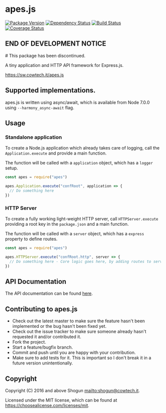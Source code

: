 # apes.js

[![Package Version](https://img.shields.io/npm/v/apes.svg)](https://npmjs.com/package/apes)
[![Dependency Status](https://img.shields.io/gemnasium/ShogunPanda/apes.js.svg)](https://gemnasium.com/ShogunPanda/apes.js)
[![Build Status](https://img.shields.io/travis/ShogunPanda/apes.js.svg)](http://travis-ci.org/ShogunPanda/apes.js)
[![Coverage Status](https://img.shields.io/coveralls/github/ShogunPanda/apes.js.svg)](https://coveralls.io/github/ShogunPanda/apes.js)

## END OF DEVELOPMENT NOTICE

# This package has been discontinued.

A tiny application and HTTP API framework for Express.js.

https://sw.cowtech.it/apes.js

## Supported implementations.

apes.js is written using async/await, which is available from Node 7.0.0 using `--harmony_async-await` flag.

## Usage

### Standalone application

To create a Node.js application which already takes care of logging, call the `Application.execute` and provide a main function.

The function will be called with a `application` object, which has a `logger` setup.

```javascript
const apes = require("apes")

apes.Application.execute("confRoot", application => {
  // Do something here
})
```

### HTTP Server

To create a fully working light-weight HTTP server, call `HTTPServer.execute` providing a root key in the `package.json` and a main function.

The function will be called with a `server` object, which has a `express` property to define routes.

```javascript
const apes = require("apes")

apes.HTTPServer.execute("confRoot.http", server => {
  // Do something here - Core logic goes here, by adding routes to server.express
})
```

## API Documentation

The API documentation can be found [here](https://shogunpanda.github.io/apes.js).

## Contributing to apes.js

- Check out the latest master to make sure the feature hasn't been implemented or the bug hasn't been fixed yet.
- Check out the issue tracker to make sure someone already hasn't requested it and/or contributed it.
- Fork the project.
- Start a feature/bugfix branch.
- Commit and push until you are happy with your contribution.
- Make sure to add tests for it. This is important so I don't break it in a future version unintentionally.

## Copyright

Copyright (C) 2016 and above Shogun <mailto:shogun@cowtech.it>.

Licensed under the MIT license, which can be found at https://choosealicense.com/licenses/mit.
